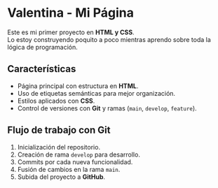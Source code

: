#  Valentina - Mi Página

Este es mi primer proyecto  en **HTML y CSS**.  
Lo estoy construyendo poquito a poco mientras aprendo sobre toda la lógica de programación.


##  Características
- Página principal con estructura en **HTML**.
- Uso de etiquetas semánticas para mejor organización.
- Estilos aplicados con **CSS**.
- Control de versiones con **Git** y ramas (`main`, `develop`, `feature`).


## Flujo de trabajo con Git
1. Inicialización del repositorio.
2. Creación de rama `develop` para desarrollo.
3. Commits por cada nueva funcionalidad.
4. Fusión de cambios en la rama `main`.
5. Subida del proyecto a **GitHub**.


